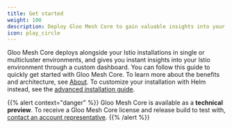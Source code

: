 ```yaml
---
title: Get started
weight: 100
description: Deploy Gloo Mesh Core to gain valuable insights into your Istio service meshes.
icon: play_circle
---
```


Gloo Mesh Core deploys alongside your Istio installations in single or multicluster environments, and gives you instant insights into your Istio environment through a custom dashboard. You can follow this guide to quickly get started with Gloo Mesh Core. To learn more about the benefits and architecture, see [About](/gloo-mesh-core/main/about/). To customize your installation with Helm instead, see the [advanced installation guide](/gloo-mesh-core/main/setup/install/).

{{% alert context="danger" %}}
Gloo Mesh Core is available as a **technical preview**. To receive a Gloo Mesh Core license and release build to test with, [contact an account representative](https://www.solo.io/company/talk-to-an-expert/).
{{% /alert %}}
